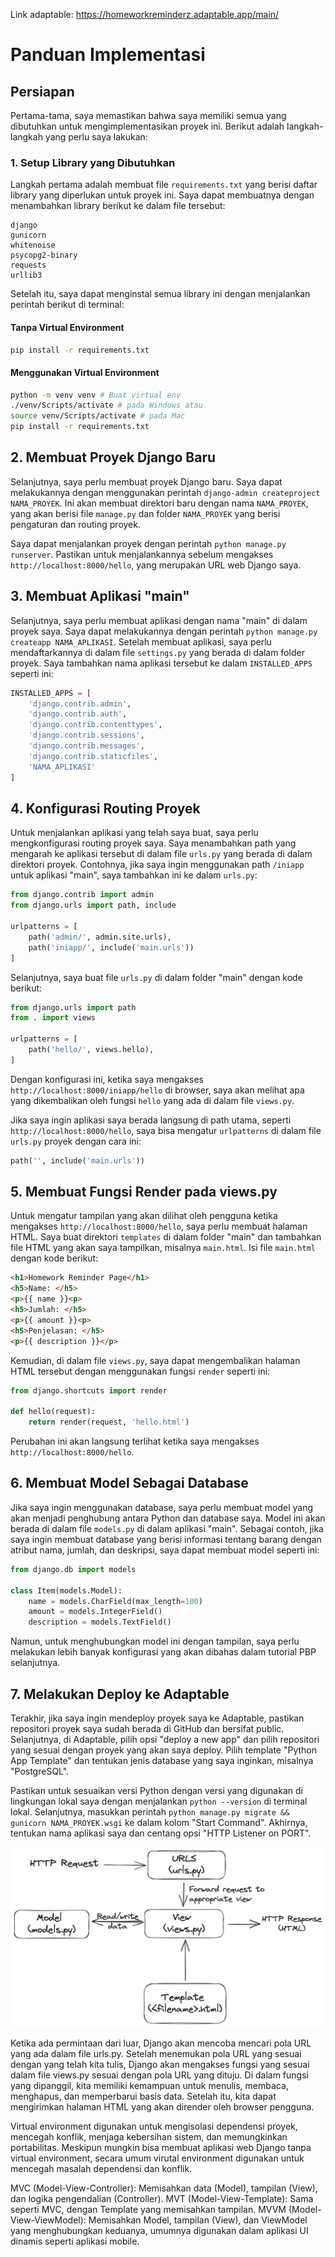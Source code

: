 Link adaptable:
https://homeworkreminderz.adaptable.app/main/

# Panduan Implementasi

## Persiapan
Pertama-tama, saya memastikan bahwa saya memiliki semua yang dibutuhkan untuk mengimplementasikan proyek ini. Berikut adalah langkah-langkah yang perlu saya lakukan:

### 1. Setup Library yang Dibutuhkan
Langkah pertama adalah membuat file `requirements.txt` yang berisi daftar library yang diperlukan untuk proyek ini. Saya dapat membuatnya dengan menambahkan library berikut ke dalam file tersebut:

```
django
gunicorn
whitenoise
psycopg2-binary
requests
urllib3
```

Setelah itu, saya dapat menginstal semua library ini dengan menjalankan perintah berikut di terminal:

#### Tanpa Virtual Environment
```sh
pip install -r requirements.txt
```

#### Menggunakan Virtual Environment
```sh
python -m venv venv # Buat virtual env
./venv/Scripts/activate # pada Windows atau
source venv/Scripts/activate # pada Mac
pip install -r requirements.txt
```

## 2. Membuat Proyek Django Baru
Selanjutnya, saya perlu membuat proyek Django baru. Saya dapat melakukannya dengan menggunakan perintah `django-admin createproject NAMA_PROYEK`. Ini akan membuat direktori baru dengan nama `NAMA_PROYEK`, yang akan berisi file `manage.py` dan folder `NAMA_PROYEK` yang berisi pengaturan dan routing proyek.

Saya dapat menjalankan proyek dengan perintah `python manage.py runserver`. Pastikan untuk menjalankannya sebelum mengakses `http://localhost:8000/hello`, yang merupakan URL web Django saya.

## 3. Membuat Aplikasi "main"
Selanjutnya, saya perlu membuat aplikasi dengan nama "main" di dalam proyek saya. Saya dapat melakukannya dengan perintah `python manage.py createapp NAMA_APLIKASI`. Setelah membuat aplikasi, saya perlu mendaftarkannya di dalam file `settings.py` yang berada di dalam folder proyek. Saya tambahkan nama aplikasi tersebut ke dalam `INSTALLED_APPS` seperti ini:

```python
INSTALLED_APPS = [
    'django.contrib.admin',
    'django.contrib.auth',
    'django.contrib.contenttypes',
    'django.contrib.sessions',
    'django.contrib.messages',
    'django.contrib.staticfiles',
    'NAMA_APLIKASI'
]
```

## 4. Konfigurasi Routing Proyek
Untuk menjalankan aplikasi yang telah saya buat, saya perlu mengkonfigurasi routing proyek saya. Saya menambahkan path yang mengarah ke aplikasi tersebut di dalam file `urls.py` yang berada di dalam direktori proyek. Contohnya, jika saya ingin menggunakan path `/iniapp` untuk aplikasi "main", saya tambahkan ini ke dalam `urls.py`:

```python
from django.contrib import admin
from django.urls import path, include

urlpatterns = [
    path('admin/', admin.site.urls),
    path('iniapp/', include('main.urls'))
]
```

Selanjutnya, saya buat file `urls.py` di dalam folder "main" dengan kode berikut:

```python
from django.urls import path
from . import views

urlpatterns = [
    path('hello/', views.hello),
]
```

Dengan konfigurasi ini, ketika saya mengakses `http://localhost:8000/iniapp/hello` di browser, saya akan melihat apa yang dikembalikan oleh fungsi `hello` yang ada di dalam file `views.py`.

Jika saya ingin aplikasi saya berada langsung di path utama, seperti `http://localhost:8000/hello`, saya bisa mengatur `urlpatterns` di dalam file `urls.py` proyek dengan cara ini:

```python
path('', include('main.urls'))
```

## 5. Membuat Fungsi Render pada views.py
Untuk mengatur tampilan yang akan dilihat oleh pengguna ketika mengakses `http://localhost:8000/hello`, saya perlu membuat halaman HTML. Saya buat direktori `templates` di dalam folder "main" dan tambahkan file HTML yang akan saya tampilkan, misalnya `main.html`. Isi file `main.html` dengan kode berikut:

```html
<h1>Homework Reminder Page</h1>
<h5>Name: </h5>
<p>{{ name }}<p>
<h5>Jumlah: </h5>
<p>{{ amount }}<p>
<h5>Penjelasan: </h5>
<p>{{ description }}</p>
```

Kemudian, di dalam file `views.py`, saya dapat mengembalikan halaman HTML tersebut dengan menggunakan fungsi `render` seperti ini:

```python
from django.shortcuts import render

def hello(request):
    return render(request, 'hello.html')
```

Perubahan ini akan langsung terlihat ketika saya mengakses `http://localhost:8000/hello`.

## 6. Membuat Model Sebagai Database
Jika saya ingin menggunakan database, saya perlu membuat model yang akan menjadi penghubung antara Python dan database saya. Model ini akan berada di dalam file `models.py` di dalam aplikasi "main". Sebagai contoh, jika saya ingin membuat database yang berisi informasi tentang barang dengan atribut nama, jumlah, dan deskripsi, saya dapat membuat model seperti ini:

```python
from django.db import models

class Item(models.Model):
    name = models.CharField(max_length=100)
    amount = models.IntegerField()
    description = models.TextField()
```

Namun, untuk menghubungkan model ini dengan tampilan, saya perlu melakukan lebih banyak konfigurasi yang akan dibahas dalam tutorial PBP selanjutnya.

## 7. Melakukan Deploy ke Adaptable
Terakhir, jika saya ingin mendeploy proyek saya ke Adaptable, pastikan repositori proyek saya sudah berada di GitHub dan bersifat public. Selanjutnya, di Adaptable, pilih opsi "deploy a new app" dan pilih repositori yang sesuai dengan proyek yang akan saya deploy. Pilih template "Python App Template" dan tentukan jenis database yang saya inginkan, misalnya "PostgreSQL".

Pastikan untuk sesuaikan versi Python dengan versi yang digunakan di lingkungan lokal saya dengan menjalankan `python --version` di terminal lokal. Selanjutnya, masukkan perintah `python manage.py migrate && gunicorn NAMA_PROYEK.wsgi` ke dalam kolom "Start Command". Akhirnya, tentukan nama aplikasi saya dan centang opsi "HTTP Listener on PORT".

![alt text](images/tugas2pbp.png)

Ketika ada permintaan dari luar, Django akan mencoba mencari pola URL yang ada dalam file urls.py. Setelah menemukan pola URL yang sesuai dengan yang telah kita tulis, Django akan mengakses fungsi yang sesuai dalam file views.py sesuai dengan pola URL yang dituju. Di dalam fungsi yang dipanggil, kita memiliki kemampuan untuk menulis, membaca, menghapus, dan memperbarui basis data. Setelah itu, kita dapat mengirimkan halaman HTML yang akan dirender oleh browser pengguna.

Virtual environment digunakan untuk mengisolasi dependensi proyek, mencegah konflik, menjaga kebersihan sistem, dan memungkinkan portabilitas. Meskipun mungkin bisa membuat aplikasi web Django tanpa virtual environment, secara umum virutal environment digunakan untuk mencegah masalah dependensi dan konflik.


MVC (Model-View-Controller): Memisahkan data (Model), tampilan (View), dan logika pengendalian (Controller).
MVT (Model-View-Template): Sama seperti MVC, dengan Template yang memisahkan tampilan.
MVVM (Model-View-ViewModel): Memisahkan Model, tampilan (View), dan ViewModel yang menghubungkan keduanya, umumnya digunakan dalam aplikasi UI dinamis seperti aplikasi mobile.